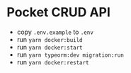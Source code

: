 # Pocket CRUD API

- copy `.env.example` to `.env`
- run `yarn docker:build`
- run `yarn docker:start`
- run `yarn typeorm:dev migration:run`
- run `yarn docker:restart`
